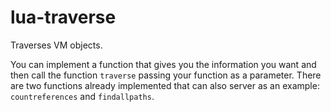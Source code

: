 # lua-traverse

Traverses VM objects.

You can implement a function that gives you the information you want and then call the function `traverse` passing your function as a parameter. There are two functions already implemented that can also server as an example: `countreferences` and `findallpaths`. 
